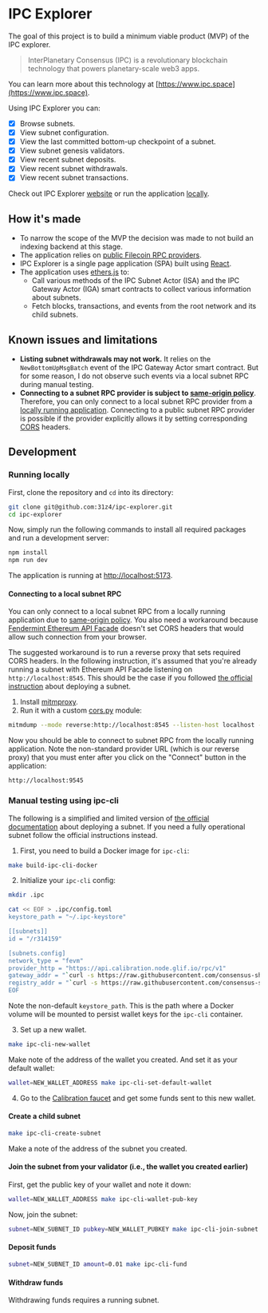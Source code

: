 # IPC Explorer

The goal of this project is to build a minimum viable product (MVP) of the IPC explorer.

> InterPlanetary Consensus (IPC) is a revolutionary blockchain technology that powers planetary-scale web3 apps.

You can learn more about this technology at [https://www.ipc.space](https://www.ipc.space).

Using IPC Explorer you can:

- [x] Browse subnets.
- [x] View subnet configuration.
- [x] View the last committed bottom-up checkpoint of a subnet.
- [x] View subnet genesis validators.
- [x] View recent subnet deposits.
- [x] View recent subnet withdrawals.
- [x] View recent subnet transactions.

Check out IPC Explorer [website](https://ipcexplorer.com) or run the application [locally](#running-locally).

## How it's made

- To narrow the scope of the MVP the decision was made to not build an indexing backend at this stage.
- The application relies on [public Filecoin RPC providers](https://docs.filecoin.io/networks/calibration/rpcs).
- IPC Explorer is a single page application (SPA) built using [React](https://react.dev).
- The application uses [ethers.js](https://ethers.org) to:
  - Call various methods of the IPC Subnet Actor (ISA) and the IPC Gateway Actor (IGA) smart contracts to collect various information about subnets.
  - Fetch blocks, transactions, and events from the root network and its child subnets.

## Known issues and limitations

- **Listing subnet withdrawals may not work.**
  It relies on the `NewBottomUpMsgBatch` event of the IPC Gateway Actor smart contract.
  But for some reason, I do not observe such events via a local subnet RPC during manual testing.
- **Connecting to a subnet RPC provider is subject to [same-origin policy](https://developer.mozilla.org/en-US/docs/Web/Security/Same-origin_policy)**.
  Therefore, you can only connect to a local subnet RPC provider from a [locally running application](#running-locally).
  Connecting to a public subnet RPC provider is possible if the provider explicitly allows it by setting corresponding [CORS](https://developer.mozilla.org/en-US/docs/Web/HTTP/CORS) headers.

## Development

### Running locally

First, clone the repository and `cd` into its directory:

```sh
git clone git@github.com:31z4/ipc-explorer.git
cd ipc-explorer
```

Now, simply run the following commands to install all required packages and run a development server:

```sh
npm install
npm run dev
```

The application is running at [http://localhost:5173](http://localhost:5173).

#### Connecting to a local subnet RPC

You can only connect to a local subnet RPC from a locally running application due to [same-origin policy](https://developer.mozilla.org/en-US/docs/Web/Security/Same-origin_policy). You also need a workaround because [Fendermint Ethereum API Facade](https://github.com/consensus-shipyard/ipc/tree/fbe598d0d2f908a3bddbcd4e7d3e5a31cd3a26d9/fendermint/eth/api) doesn't set CORS headers that would allow such connection from your browser.

The suggested workaround is to run a reverse proxy that sets required CORS headers.
In the following instruction, it's assumed that you're already running a subnet with Ethereum API Facade listening on `http://localhost:8545`. This should be the case if you followed [the official instruction](https://docs.ipc.space/quickstarts/deploy-a-subnet) about deploying a subnet.

1. Install [mitmproxy](https://mitmproxy.org).
2. Run it with a custom [cors.py](mitmproxy/cors.py) module:

```sh
mitmdump --mode reverse:http://localhost:8545 --listen-host localhost --listen-port 9545 -s mitmproxy/cors.py
```

Now you should be able to connect to subnet RPC from the locally running application. Note the non-standard provider URL (which is our reverse proxy) that you must enter after you click on the "Connect" button in the application:

```
http://localhost:9545
```

### Manual testing using ipc-cli

The following is a simplified and limited version of [the official documentation](https://docs.ipc.space/quickstarts/deploy-a-subnet) about deploying a subnet.
If you need a fully operational subnet follow the official instructions instead.

1. First, you need to build a Docker image for `ipc-cli`:

```sh
make build-ipc-cli-docker
```

2. Initialize your `ipc-cli` config:

```sh
mkdir .ipc

cat << EOF > .ipc/config.toml
keystore_path = "~/.ipc-keystore"

[[subnets]]
id = "/r314159"

[subnets.config]
network_type = "fevm"
provider_http = "https://api.calibration.node.glif.io/rpc/v1"
gateway_addr = "`curl -s https://raw.githubusercontent.com/consensus-shipyard/ipc/cd/contracts/deployments/r314159.json | jq -r '.gateway_addr'`"
registry_addr = "`curl -s https://raw.githubusercontent.com/consensus-shipyard/ipc/cd/contracts/deployments/r314159.json | jq -r '.registry_addr'`"
EOF
```

Note the non-default `keystore_path`.
This is the path where a Docker volume will be mounted to persist wallet keys for the `ipc-cli` container.

3. Set up a new wallet.

```sh
make ipc-cli-new-wallet
```

Make note of the address of the wallet you created.
And set it as your default wallet:

```sh
wallet=NEW_WALLET_ADDRESS make ipc-cli-set-default-wallet
```

4. Go to the [Calibration faucet](https://faucet.calibnet.chainsafe-fil.io/) and get some funds sent to this new wallet.

#### Create a child subnet

```sh
make ipc-cli-create-subnet
```

Make a note of the address of the subnet you created.

#### Join the subnet from your validator (i.e., the wallet you created earlier)

First, get the public key of your wallet and note it down:

```sh
wallet=NEW_WALLET_ADDRESS make ipc-cli-wallet-pub-key
```

Now, join the subnet:

```sh
subnet=NEW_SUBNET_ID pubkey=NEW_WALLET_PUBKEY make ipc-cli-join-subnet
```

#### Deposit funds

```sh
subnet=NEW_SUBNET_ID amount=0.01 make ipc-cli-fund
```

#### Withdraw funds

Withdrawing funds requires a running subnet.
